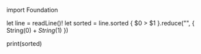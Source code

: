 import Foundation

let line = readLine()!
let sorted = line.sorted { $0 > $1 }.reduce("", { String($0) + String($1) })

print(sorted)
